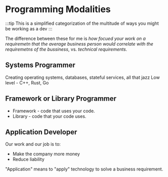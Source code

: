 # Programming Modalities

:::tip
This is a simplified categorization of the multitude of ways you might be working as a dev
:::

The difference between these for me is *how focued your work on a requiremetn that the average business person would correlate with the requiremetns of the bussiness*, vs. *technical requirements*.

## Systems Programmer
Creating operating systems, databases, stateful services, all that jazz
Low level - C++, Rust, Go

## Framework or Library Programmer
- Framework - code that uses your code.
- Library - code that your code uses.

## Application Developer

Our work and our job is to: 
- Make the company more money
- Reduce liability

"Application" means to "apply" technology to solve a business requirement.